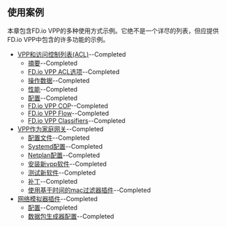 ## 使用案例

本章包含FD.io VPP的多种使用方式示例。它绝不是一个详尽的列表，但应提供FD.io VPP中包含的许多功能的示例。

* [VPP和访问控制列表(ACL)](Access-Control-Lists-with-FD.io-VPP/Access-Control-Lists-with-FD.io-VPP.md)--Completed
  - [摘要](Access-Control-Lists-with-FD.io-VPP/Access-Control-Lists-with-FD.io-VPP.md#摘要)--Completed
  - [FD.io VPP ACL选项](Access-Control-Lists-with-FD.io-VPP/Access-Control-Lists-with-FD.io-VPP.md#FD.io-VPP-ACL选项)--Completed
  - [操作数据](Access-Control-Lists-with-FD.io-VPP/Access-Control-Lists-with-FD.io-VPP.md#操作数据)--Completed
  - [性能](Access-Control-Lists-with-FD.io-VPP/Access-Control-Lists-with-FD.io-VPP.md#性能)--Completed
  - [配置](Access-Control-Lists-with-FD.io-VPP/Access-Control-Lists-with-FD.io-VPP.md#配置)--Completed
  - [FD.io VPP COP](Access-Control-Lists-with-FD.io-VPP/Access-Control-Lists-with-FD.io-VPP.md#FD.io-VPP-COP)--Completed
  - [FD.io VPP Flow](Access-Control-Lists-with-FD.io-VPP/Access-Control-Lists-with-FD.io-VPP.md#FD.io-VPP-Flow)--Completed
  - [FD.io VPP Classifiers](Access-Control-Lists-with-FD.io-VPP/Access-Control-Lists-with-FD.io-VPP.md#FD.io-VPP-Classifiers)--Completed
* [VPP作为家庭网关](Using-VPP-as-a-Home-Gateway/Using-VPP-as-a-Home-Gateway.md)--Completed
  - [配置文件](Using-VPP-as-a-Home-Gateway/Using-VPP-as-a-Home-Gateway.md#配置文件)--Completed
  - [Systemd配置](Using-VPP-as-a-Home-Gateway/Using-VPP-as-a-Home-Gateway.md#Systemd配置)--Completed
  - [Netplan配置](Using-VPP-as-a-Home-Gateway/Using-VPP-as-a-Home-Gateway.md#Netplan配置)--Completed
  - [安装新vpp软件](Using-VPP-as-a-Home-Gateway/Using-VPP-as-a-Home-Gateway.md#安装新vpp软件)--Completed
  - [测试新软件](Using-VPP-as-a-Home-Gateway/Using-VPP-as-a-Home-Gateway.md#测试新软件)--Completed
  - [补丁](Using-VPP-as-a-Home-Gateway/Using-VPP-as-a-Home-Gateway.md#补丁)--Completed
  - [使用基于时间的mac过滤器插件](Using-VPP-as-a-Home-Gateway/Using-VPP-as-a-Home-Gateway.md#使用基于时间的mac过滤器插件)--Completed
* [网络模拟器插件](Network-Simulator-Plugin/Network-Simulator-Plugin.md)--Completed
  - [配置](Network-Simulator-Plugin/Network-Simulator-Plugin.md#配置)--Completed
  - [数据包生成器配置](Network-Simulator-Plugin/Network-Simulator-Plugin.md#数据包生成器配置)--Completed
